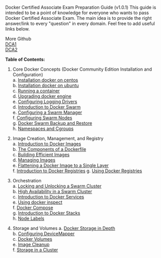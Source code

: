 Docker Certified Associate Exam Preparation Guide (v1.0.1)
This guide is intended to be a point of knowledge for everyone who wants to pass Docker Certified Associate Exam. The main idea is to provide the right answer/link to every "question" in every domain. Feel free to add useful links below.

More Github   
[DCA1](https://github.com/Evalle/DCA/blob/master/README.md#domain-1-orchestration-25-of-exam)  
[DCA2](https://github.com/kyledinh/docker/tree/master/dca)

<b>Table of Contents:</b>  
1. Core Docker Concepts (Docker Community Edition Installation and Configuration)  
    a. [Installation docker on centos](https://github.com/dhinilkv956/DCA/blob/master/Core_Docker_Concepts/Installation_docker_on_centos.md)  
    b. [Installation docker on ubuntu](https://github.com/dhinilkv956/DCA/blob/master/Core_Docker_Concepts/Installation_docker_on_ubuntu.md)     
    c. [Running a container](https://github.com/dhinilkv956/DCA/blob/master/Core_Docker_Concepts/Running_a_Container.md)   
    d. [Upgrading docker engine](https://github.com/dhinilkv956/DCA/blob/master/Core_Docker_Concepts/Upgrading%26downgrading_docker_engine.md)    
    e. [Configuring Logging Drivers](https://github.com/dhinilkv956/DCA/blob/master/Core_Docker_Concepts/Configuring_Logging_Drivers.md)   
    d. [Introduction to Docker Swarm](https://github.com/dhinilkv956/DCA/blob/master/Core_Docker_Concepts/Introduction_to_Docker_Swarm.md)    
    e. [Configuring a Swarm Manager](https://github.com/dhinilkv956/DCA/blob/master/Core_Docker_Concepts/Configuring%20_a%20_Swarm_Manager.md)   
    f. [Configuring Swarm Nodes](https://github.com/dhinilkv956/DCA/blob/master/Core_Docker_Concepts/Configuring_Swarm_Nodes.md)  
    g. [Docker Swarm Backup and Restore](https://github.com/dhinilkv956/DCA/blob/master/Core_Docker_Concepts/Docker_Swarm_Backup_and_Restore.md)   
    h. [Namespaces and Cgroups](https://github.com/dhinilkv956/DCA/blob/master/Core_Docker_Concepts/Namespaces_and_Cgroups.md)


2. Image Creation, Management, and Registry     
    a. [Introduction to Docker Images](https://github.com/dhinilkv956/DCA/blob/master/Image_Creation_Management_and_Registry/introduction_to_Docker_Images.md)     
    b. [The Components of a Dockerfile](https://github.com/dhinilkv956/DCA/blob/master/Image_Creation_Management_and_Registry/Components_of_Dockerfile.md)  
    c. [Building Efficient Images](https://github.com/dhinilkv956/DCA/blob/master/Image_Creation_Management_and_Registry/Building_Efficient_Images.md)  
    d. [Managing Images](https://github.com/dhinilkv956/DCA/blob/master/Image_Creation_Management_and_Registry/Managing_Images.md)  
    e. [Flattening a Docker Image to a Single Layer](https://github.com/dhinilkv956/DCA/blob/master/Image_Creation_Management_and_Registry/Flattening_a_Docker_Image_to_a_Single_Layer.md)  
    f. [Introduction to Docker Registries](https://github.com/dhinilkv956/DCA/blob/master/Image_Creation_Management_and_Registry/Introduction_to_Docker_Registries.md) 
    g. [Using Docker Registries](https://github.com/dhinilkv956/DCA/blob/master/Image_Creation_Management_and_Registry/Using_Docker_Registries.md) 

3. Orchestration  
    a. [Locking and Unlocking a Swarm Cluster](https://github.com/dhinilkv956/DCA/blob/master/Orchestration/Locking_and_Unlocking_a_Swarm_Cluster.md)  
    b. [ High Availability in a Swarm Cluster](https://github.com/dhinilkv956/DCA/blob/master/Orchestration/High_Availability_in_a_Swarm_Cluster.md)   
    c. [Introduction to Docker Services](https://github.com/dhinilkv956/DCA/blob/master/Orchestration/Introduction_to_Docker_Services.md)  
    e. [Using docker inspect](https://github.com/dhinilkv956/DCA/blob/master/Orchestration/Using_docker_inspect.md)  
    f. [Docker Compose](https://github.com/dhinilkv956/DCA/blob/master/Orchestration/Docker_Compose.md)  
    g. [Introduction to Docker Stacks](https://github.com/dhinilkv956/DCA/blob/master/Orchestration/Introduction_to_Docker_Stacks.md)  
    h. [Node Labels](https://github.com/dhinilkv956/DCA/blob/master/Orchestration/Node_Labels.md)

4. Storage and Volumes
    a. [Docker Storage in Depth](https://github.com/dhinilkv956/DCA/blob/master/Storage_and_Volumes/Docker_Storage_in_Depth.md)  
    b. [Configuring DeviceMapper](https://github.com/dhinilkv956/DCA/blob/master/Storage_and_Volumes/Configuring_DeviceMapper.md)  
    c. [Docker Volumes](https://github.com/dhinilkv956/DCA/blob/master/Storage_and_Volumes/Docker_Volumes.md)  
    e. [Image Cleanup](https://github.com/dhinilkv956/DCA/blob/master/Storage_and_Volumes/Image_Cleanup.md)  
    f. [Storage in a Cluster](https://github.com/dhinilkv956/DCA/blob/master/Storage_and_Volumes/Storage_in_a_Cluster.md)  
     
    
   
